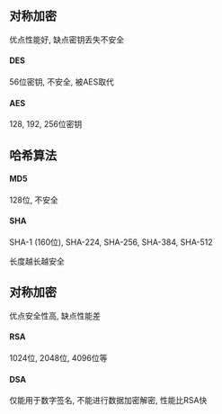 ## 对称加密

优点性能好, 缺点密钥丢失不安全

 #### DES

56位密钥, 不安全, 被AES取代

#### AES

128, 192, 256位密钥

## 哈希算法

#### MD5

128位, 不安全

#### SHA

SHA-1 (160位), SHA-224, SHA-256, SHA-384, SHA-512

长度越长越安全

## 对称加密

优点安全性高, 缺点性能差

#### RSA

1024位, 2048位, 4096位等

#### DSA

仅能用于数字签名, 不能进行数据加密解密, 性能比RSA快